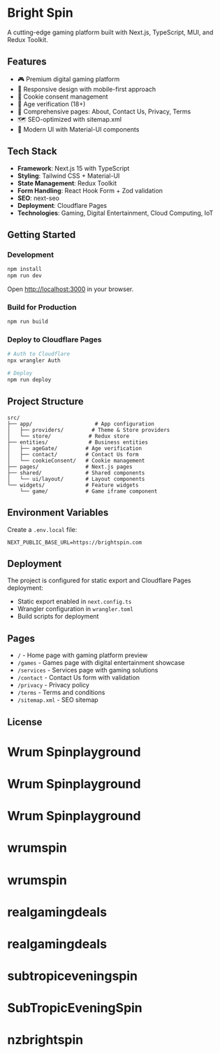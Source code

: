 # Bright Spin

A cutting-edge gaming platform built with Next.js, TypeScript, MUI, and Redux Toolkit.

## Features

- 🎮 Premium digital gaming platform
- 📱 Responsive design with mobile-first approach
- 🍪 Cookie consent management
- 🔞 Age verification (18+)
- 📄 Comprehensive pages: About, Contact Us, Privacy, Terms
- 🗺️ SEO-optimized with sitemap.xml
- 🎨 Modern UI with Material-UI components

## Tech Stack

- **Framework**: Next.js 15 with TypeScript
- **Styling**: Tailwind CSS + Material-UI
- **State Management**: Redux Toolkit
- **Form Handling**: React Hook Form + Zod validation
- **SEO**: next-seo
- **Deployment**: Cloudflare Pages
- **Technologies**: Gaming, Digital Entertainment, Cloud Computing, IoT

## Getting Started

### Development

```bash
npm install
npm run dev
```

Open [http://localhost:3000](http://localhost:3000) in your browser.

### Build for Production

```bash
npm run build
```

### Deploy to Cloudflare Pages

```bash
# Auth to Cloudflare
npx wrangler Auth

# Deploy
npm run deploy
```

## Project Structure

```
src/
├── app/                    # App configuration
│   ├── providers/         # Theme & Store providers
│   └── store/            # Redux store
├── entities/             # Business entities
│   ├── ageGate/         # Age verification
│   ├── contact/         # Contact Us form
│   └── cookieConsent/   # Cookie management
├── pages/               # Next.js pages
├── shared/              # Shared components
│   └── ui/layout/       # Layout components
└── widgets/             # Feature widgets
    └── game/            # Game iframe component
```

## Environment Variables

Create a `.env.local` file:

```env
NEXT_PUBLIC_BASE_URL=https://brightspin.com
```

## Deployment

The project is configured for static export and Cloudflare Pages deployment:

- Static export enabled in `next.config.ts`
- Wrangler configuration in `wrangler.toml`
- Build scripts for deployment

## Pages

- `/` - Home page with gaming platform preview
- `/games` - Games page with digital entertainment showcase
- `/services` - Services page with gaming solutions
- `/contact` - Contact Us form with validation
- `/privacy` - Privacy policy
- `/terms` - Terms and conditions
- `/sitemap.xml` - SEO sitemap

## License

# Wrum Spinplayground

# Wrum Spinplayground

# Wrum Spinplayground

# wrumspin

# wrumspin

# realgamingdeals

# realgamingdeals

# subtropiceveningspin

# SubTropicEveningSpin
# nzbrightspin
